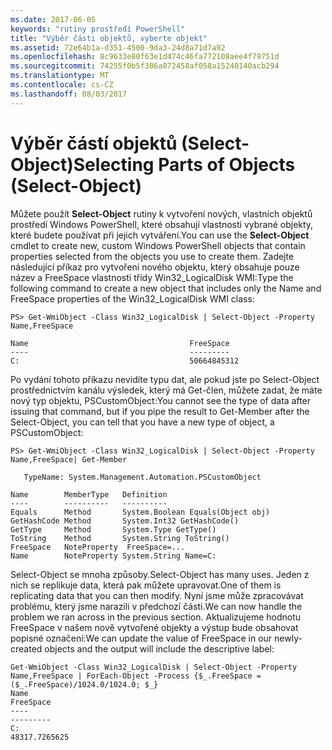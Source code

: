 ```yaml
---
ms.date: 2017-06-05
keywords: "rutiny prostředí PowerShell"
title: "Výběr části objektů, vyberte objekt"
ms.assetid: 72e64b1a-d351-4500-9da3-24d8a71d7a92
ms.openlocfilehash: 8c9633e80f63e1d474c46fa772108aee4f79751d
ms.sourcegitcommit: 74255f0b5f386a072458af058a15240140acb294
ms.translationtype: MT
ms.contentlocale: cs-CZ
ms.lasthandoff: 08/03/2017
---
```

# <a name="selecting-parts-of-objects-select-object"></a><span data-ttu-id="47dda-103">Výběr částí objektů (Select-Object)</span><span class="sxs-lookup"><span data-stu-id="47dda-103">Selecting Parts of Objects (Select-Object)</span></span>
<span data-ttu-id="47dda-104">Můžete použít **Select-Object** rutiny k vytvoření nových, vlastních objektů prostředí Windows PowerShell, které obsahují vlastnosti vybrané objekty, které budete používat při jejich vytváření.</span><span class="sxs-lookup"><span data-stu-id="47dda-104">You can use the **Select-Object** cmdlet to create new, custom Windows PowerShell objects that contain properties selected from the objects you use to create them.</span></span> <span data-ttu-id="47dda-105">Zadejte následující příkaz pro vytvoření nového objektu, který obsahuje pouze název a FreeSpace vlastnosti třídy Win32_LogicalDisk WMI:</span><span class="sxs-lookup"><span data-stu-id="47dda-105">Type the following command to create a new object that includes only the Name and FreeSpace properties of the Win32_LogicalDisk WMI class:</span></span>

```
PS> Get-WmiObject -Class Win32_LogicalDisk | Select-Object -Property Name,FreeSpace

Name                                    FreeSpace
----                                    ---------
C:                                      50664845312
```

<span data-ttu-id="47dda-106">Po vydání tohoto příkazu nevidíte typu dat, ale pokud jste po Select-Object prostřednictvím kanálu výsledek, který má Get-člen, můžete zadat, že máte nový typ objektu, PSCustomObject:</span><span class="sxs-lookup"><span data-stu-id="47dda-106">You cannot see the type of data after issuing that command, but if you pipe the result to Get-Member after the Select-Object, you can tell that you have a new type of object, a PSCustomObject:</span></span>

```
PS> Get-WmiObject -Class Win32_LogicalDisk | Select-Object -Property Name,FreeSpace| Get-Member

   TypeName: System.Management.Automation.PSCustomObject

Name        MemberType   Definition
----        ----------   ----------
Equals      Method       System.Boolean Equals(Object obj)
GetHashCode Method       System.Int32 GetHashCode()
GetType     Method       System.Type GetType()
ToString    Method       System.String ToString()
FreeSpace   NoteProperty  FreeSpace=...
Name        NoteProperty System.String Name=C:
```

<span data-ttu-id="47dda-107">Select-Object se mnoha způsoby.</span><span class="sxs-lookup"><span data-stu-id="47dda-107">Select-Object has many uses.</span></span> <span data-ttu-id="47dda-108">Jeden z nich se replikuje data, která pak můžete upravovat.</span><span class="sxs-lookup"><span data-stu-id="47dda-108">One of them is replicating data that you can then modify.</span></span> <span data-ttu-id="47dda-109">Nyní jsme může zpracovávat problému, který jsme narazili v předchozí části.</span><span class="sxs-lookup"><span data-stu-id="47dda-109">We can now handle the problem we ran across in the previous section.</span></span> <span data-ttu-id="47dda-110">Aktualizujeme hodnotu FreeSpace v našem nově vytvořené objekty a výstup bude obsahovat popisné označení:</span><span class="sxs-lookup"><span data-stu-id="47dda-110">We can update the value of FreeSpace in our newly-created objects and the output will include the descriptive label:</span></span>

```
Get-WmiObject -Class Win32_LogicalDisk | Select-Object -Property Name,FreeSpace | ForEach-Object -Process {$_.FreeSpace = ($_.FreeSpace)/1024.0/1024.0; $_}
Name                                                                  FreeSpace
----                                                                  ---------
C:                                                                48317.7265625
```

